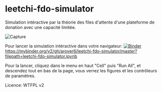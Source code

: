 # leetchi-fdo-simulator

Simulation intéractive par la théorie des files d'attente d'une plateforme de donation avec une capacité limitée.

![Capture](https://raw.github.com/arover6/leetchi-fdo-simulator/master/screenshot.png)

Pour lancer la simulation intéractive dans votre navigateur: [![Binder](https://mybinder.org/badge_logo.svg)](https://mybinder.org/v2/gh/arover6/leetchi-fdo-simulator/master?filepath=leetchi-fdo-simulator.ipynb) https://mybinder.org/v2/gh/arover6/leetchi-fdo-simulator/master?filepath=leetchi-fdo-simulator.ipynb

Pour la lancer, cliquez dans le menu en haut "Cell" puis "Run All", et descendez tout en bas de la page, vous verrez les figures et les contrôleurs de paramètres.

Licence: WTFPL v2
